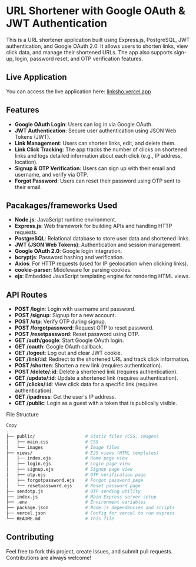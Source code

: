 # URL Shortener with Google OAuth & JWT Authentication

This is a URL shortener application built using Express.js, PostgreSQL, JWT authentication, and Google OAuth 2.0. It allows users to shorten links, view click data, and manage their shortened URLs. The app also supports sign-up, login, password reset, and OTP verification features.

## Live Application

You can access the live application here: [linksho.vercel.app](https://linksho.vercel.app)

## Features

- **Google OAuth Login**: Users can log in via Google OAuth.
- **JWT Authentication**: Secure user authentication using JSON Web Tokens (JWT).
- **Link Management**: Users can shorten links, edit, and delete them.
- **Link Click Tracking**: The app tracks the number of clicks on shortened links and logs detailed information about each click (e.g., IP address, location).
- **Signup & OTP Verification**: Users can sign up with their email and username, and verify via OTP.
- **Forgot Password**: Users can reset their password using OTP sent to their email.

## Pacakages/frameworks Used

- **Node.js**: JavaScript runtime environment.
- **Express.js**: Web framework for building APIs and handling HTTP requests.
- **PostgreSQL**: Relational database to store user data and shortened links.
- **JWT (JSON Web Tokens)**: Authentication and session management.
- **Google OAuth 2.0**: Google login integration.
- **bcryptjs**: Password hashing and verification.
- **Axios**: For HTTP requests (used for IP geolocation when clicking links).
- **cookie-parser**: Middleware for parsing cookies.
- **ejs**: Embedded JavaScript templating engine for rendering HTML views.

## API Routes

- **POST /login**: Login with username and password.
- **POST /signup**: Signup for a new account.
- **POST /otp**: Verify OTP during signup.
- **POST /forgotpassword**: Request OTP to reset password.
- **POST /resetpassword**: Reset password using OTP.
- **GET /auth/google**: Start Google OAuth login.
- **GET /oauth**: Google OAuth callback.
- **GET /logout**: Log out and clear JWT cookie.
- **GET /link/:id**: Redirect to the shortened URL and track click information.
- **POST /shorten**: Shorten a new link (requires authentication).
- **POST /delete/:id**: Delete a shortened link (requires authentication).
- **GET /update/:id**: Update a shortened link (requires authentication).
- **GET /clicks/:id**: View click data for a specific link (requires authentication).
- **GET /ipadress**: Get the user's IP address.
- **GET /public**: Login as a guest with a token that is publically visible.

File Structure
```bash
Copy
.
├── public/                   # Static files (CSS, images)
│   ├── main.css              # CSS
│   └── images                # Image files
├── views/                    # EJS views (HTML templates)
│   ├── index.ejs             # Home page view
│   ├── login.ejs             # Login page view
│   ├── signup.ejs            # Signup page view
│   ├── otp.ejs               # OTP verification page
│   ├── forgotpassword.ejs    # Forgot password page
│   └── resetpassword.ejs     # Reset password page
├── sendotp.js                # OTP sending utility
├── index.js                  # Main Express server setup
├── .env                      # Environment variables
├── package.json              # Node.js dependencies and scripts
├── vercel.json               # Config for vercel to run express
└── README.md                 # This file
```
## Contributing

Feel free to fork this project, create issues, and submit pull requests. Contributions are always welcome!
